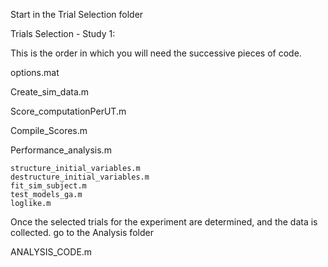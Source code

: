 Start in the Trial Selection folder

Trials Selection - Study 1:

This is the order in which you will need the successive pieces of code.

options.mat

Create_sim_data.m

Score_computationPerUT.m

Compile_Scores.m

Performance_analysis.m

    structure_initial_variables.m
    destructure_initial_variables.m
    fit_sim_subject.m
    test_models_ga.m
    loglike.m
   
Once the selected trials for the experiment are determined, and the data is collected. go to the Analysis folder

ANALYSIS_CODE.m

